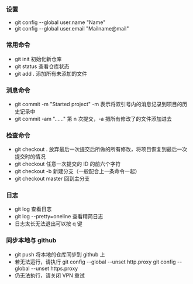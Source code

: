 ### 设置

- git config --global user.name "Name"
- git config --global user.email "Mailname@mail"

### 常用命令

- git init 初始化新仓库
- git status 查看仓库状态
- git add . 添加所有未添加的文件

### 消息命令

- git commit -m "Started project" -m 表示将双引号内的消息记录到项目的历史记录中
- git commit -am "......" 第 n 次提交，-a 把所有修改了的文件添加进去

### 检查命令

- git checkout . 放弃最后一次提交后所做的所有修改，将项目恢复到最后一次提交时的情况
- git checkout 任意一次提交的 ID 的前六个字符
- git checkout -b 新建分支（一般配合上一条命令一起）
- git checkout master 回到主分支

### 日志

- git log 查看日志
- git log --pretty=oneline 查看精简日志
- 日志太长无法退出可以按 q 键

### 同步本地与 github

- git push 将本地的仓库同步到 github 上
- 若无法运行，请执行
  git config --global --unset http.proxy
  git config --global --unset https.proxy
- 仍无法执行，请关闭 VPN 重试
